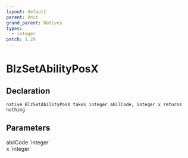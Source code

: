 ```yaml
---
layout: default
parent: Unit
grand_parent: Natives
types:
  - integer
patch: 1.29
---
```


# BlzSetAbilityPosX

## Declaration

```
native BlzSetAbilityPosX takes integer abilCode, integer x returns nothing
```

## Parameters
<dl>
  <dt>abilCode `integer`</dt>
  <dd></dd>

  <dt>x `integer`</dt>
  <dd></dd>
</dl>